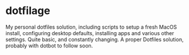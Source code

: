 # dotfilage
My personal dotfiles solution, including scripts to setup a fresh MacOS install, configuring desktop defaults, installing apps and various other settings. Quite basic, and constantly changing. A proper 
Dotfiles solution, probably with dotbot to follow soon.


